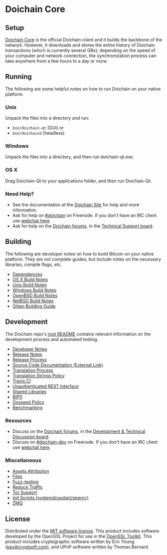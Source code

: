 Doichain Core
==============

Setup
---------------------
[Doichain Core](http://doichain.org/) is the official Doichain client and it builds the backbone of the network. However, it downloads and stores the entire history of Doichain transactions (which is currently several GBs); depending on the speed of your computer and network connection, the synchronization process can take anywhere from a few hours to a day or more.

Running
---------------------
The following are some helpful notes on how to run Doichain on your native platform.

### Unix

Unpack the files into a directory and run:

- `bin/doichain-qt` (GUI) or
- `bin/doichaind` (headless)

### Windows

Unpack the files into a directory, and then run doichain-qt.exe.

### OS X

Drag Doichain-Qt to your applications folder, and then run Doichain-Qt.

### Need Help?

* See the documentation at the [Doichain Site](https://doichain.org) for help and more information.
* Ask for help on [#doichain](http://webchat.freenode.net?channels=doichain) on Freenode. If you don't have an IRC client use [webchat here](http://webchat.freenode.net?channels=doichain).
* Ask for help on the [Doichain forums](https://forum.doichain.info/index.php), in the [Technical Support board](https://forum.doichain.info/viewforum.php?f=7).

Building
---------------------
The following are developer notes on how to build Bitcoin on your native platform. They are not complete guides, but include notes on the necessary libraries, compile flags, etc.

- [Dependencies](dependencies.md)
- [OS X Build Notes](build-osx.md)
- [Unix Build Notes](build-unix.md)
- [Windows Build Notes](build-windows.md)
- [OpenBSD Build Notes](build-openbsd.md)
- [NetBSD Build Notes](build-netbsd.md)
- [Gitian Building Guide](gitian-building.md)

Development
---------------------
The Doichain repo's [root README](https://github.com/doichain/namecore/blob/master/README.md) contains relevant information on the development process and automated testing.

- [Developer Notes](developer-notes.md)
- [Release Notes](release-notes.md)
- [Release Process](release-process.md)
- [Source Code Documentation (External Link)](https://dev.visucore.com/bitcoin/doxygen/)
- [Translation Process](translation_process.md)
- [Translation Strings Policy](translation_strings_policy.md)
- [Travis CI](travis-ci.md)
- [Unauthenticated REST Interface](REST-interface.md)
- [Shared Libraries](shared-libraries.md)
- [BIPS](bips.md)
- [Dnsseed Policy](dnsseed-policy.md)
- [Benchmarking](benchmarking.md)

### Resources
* Discuss on the [Doichain forums](https://forum.doichain.info/index.php), in the [Development & Technical Discussion board](https://forum.doichain.info/viewforum.php?f=8).
* Discuss on [#doichain-dev](http://webchat.freenode.net/?channels=doichain-dev) on Freenode. If you don't have an IRC client use [webchat here](http://webchat.freenode.net/?channels=doichain-dev).

### Miscellaneous
- [Assets Attribution](assets-attribution.md)
- [Files](files.md)
- [Fuzz-testing](fuzzing.md)
- [Reduce Traffic](reduce-traffic.md)
- [Tor Support](tor.md)
- [Init Scripts (systemd/upstart/openrc)](init.md)
- [ZMQ](zmq.md)

License
---------------------
Distributed under the [MIT software license](/COPYING).
This product includes software developed by the OpenSSL Project for use in the [OpenSSL Toolkit](https://www.openssl.org/). This product includes
cryptographic software written by Eric Young ([eay@cryptsoft.com](mailto:eay@cryptsoft.com)), and UPnP software written by Thomas Bernard.
